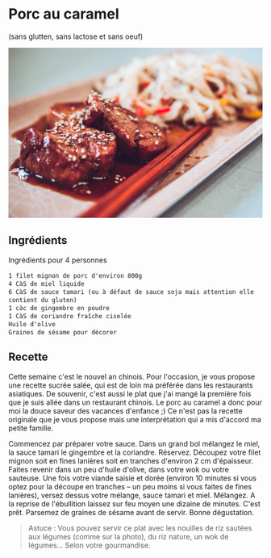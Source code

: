 # Porc au caramel
(sans glutten, sans lactose et sans oeuf)  

![](../img/Porc-au-caramel1.jpg)

## Ingrédients
Ingrédients pour 4 personnes

    1 filet mignon de porc d'environ 800g
    4 CàS de miel liquide
    6 CàS de sauce tamari (ou à défaut de sauce soja mais attention elle contient du gluten)
    1 càc de gingembre en poudre
    1 CàS de coriandre fraîche ciselée
    Huile d'olive
    Graines de sésame pour décorer

## Recette
Cette semaine c'est le nouvel an chinois. Pour l'occasion, je vous propose une recette sucrée salée, qui est de loin ma préférée dans les restaurants asiatiques. De souvenir, c'est aussi le plat que j'ai mangé la première fois que je suis allée dans un restaurant chinois. Le porc au caramel a donc pour moi la douce saveur des vacances d'enfance ;) Ce n'est pas la recette originale que je vous propose mais une interprétation qui a mis d'accord ma petite famille.

Commencez par préparer votre sauce. Dans un grand bol mélangez le miel, la sauce tamari le gingembre et la coriandre. Réservez.
Découpez votre filet mignon soit en fines lanières soit en tranches d'environ 2 cm d'épaisseur. Faites revenir dans un peu d'huile d'olive, dans votre wok ou votre sauteuse. Une fois votre viande saisie et dorée (environ 10 minutes si vous optez pour la découpe en tranches – un peu moins si vous faites de fines lanières), versez dessus votre mélange, sauce tamari et miel. Mélangez. A la reprise de l'ébullition laissez sur feu moyen une dizaine de minutes. C'est prêt. Parsemez de graines de sésame avant de servir. Bonne dégustation.

> Astuce : Vous pouvez servir ce plat avec les nouilles de riz sautées aux légumes (comme sur la photo), du riz nature, un wok de légumes… Selon votre gourmandise.
